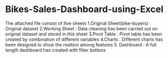 # Bikes-Sales-Dashboard-using-Excel
The attached file consist of five sheets 
1.Original Sheet(bike-buyers) : Original dataset
2.Working Sheet : Data cleaning has been carried out on original dataset and stored in this sheet
3.Pivot Table : Pivot table has been created by combination of different variables
4.Charts : Different charts has been designed to show the realtion among features
5. Dashboard : A full length dashboard has created with filter buttons
